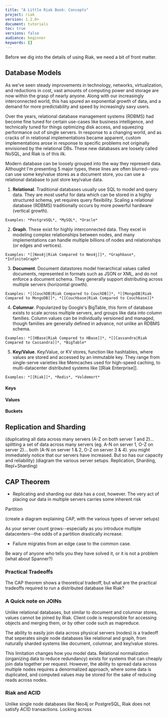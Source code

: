 ```yaml
---
title: "A Little Riak Book: Concepts"
project: riak
version: 1.2.0+
document: tutorials
toc: true
versions: false
audience: beginner
keywords: []
---
```


Before we dig into the details of using Riak, we need a bit of front matter.

## Database Models

As we've seen steady improvements in technology, networks, virtualization, and reductions in cost, vast amounts of computing power and storage are now within the grasp of nearly anyone. Along with our increasingly interconnected world, this has spured an exponential growth of data, and a demand for more predictability and speed by increasingly savy users.

Over the years, relational database management systems (RDBMS) had become fine tuned for certain use-cases like business intelligence, and technically tuned for things optimizing disk access, and squeezing performance out of single servers. In response to a changing world, and as cracks of in relational implementations became apparent, custom implementations arose in response to specific problems not originally envisioned by the relational DBs. These new databases are loosely called NoSQL, and Riak is of this ilk.

Modern database can be loosely grouped into the way they represent data. Althought I'm presenting 5 major types, these lines are often blurred--you can use some key/value stores as a document store, you can use a relational database to just store key/value data.

  1. **Relational**. Traditional databases usually use SQL to model and query data.
    They are most useful for data which can be stored in a highly structured schema, yet
    requires query flexibility. Scaling a relational database (RDBMS) traditionally
    occurs by more powerful hardware (vertical growth).
    
    Examples: *PostgreSQL*, *MySQL*, *Oracle*
  2. **Graph**. These exist for highly interconnected data. They excel in
    modeling complex relationships between nodes, and many implementations can
    handle multiple billions of nodes and relationships (or edges and vertices).
    
    Examples: *[[Neo4j|Riak Compared to Neo4j]]*, *Graphbase*, *InfiniteGraph*
  3. **Document**. Document datastores model hierarchical values called documents,
    represented in formats such as JSON or XML, and do not enforce a document schema.
    They generally support distributing across multiple servers (horizontal growth).
    
    Examples: *[[CouchDB|Riak Compared to CouchDB]]*, *[[MongoDB|Riak Compared to MongoDB]]*, *[[Couchbase|Riak Compared to Couchbase]]*
  4. **Columnar**. Popularized by Google's BigTable, this form of database exists to
    scale across multiple servers, and groups like data into column families. Column values
    can be individually versioned and managed, though families are generally defined in advance,
    not unlike an RDBMS schema.
    
    Examples: *[[HBase|Riak Compared to HBase]]*, *[[Cassandra|Riak Compared to Cassandra]]*, *BigTable*
  5. **Key/Value**. Key/Value, or KV stores, function like hashtables, where values are stored
    and accessed by an immutable key. They range from single-serve varieties like Memcaches used
    for high-speed caching, to multi-datacenter distributed systems like [[Riak Enterprise]].
    
    Examples: *[[Riak]]*, *Redis*, *Voldemort*


#### Keys

#### Values

#### Buckets

## Replication and Sharding

(duplicating all data across many servers (A-Z on both server 1 and 2)... splitting a set of data across many servers (eg. A-N on server 1, O-Z on server 2)... both (A-N on server 1 & 2, O-Z on server 3 & 4). you might immediately notice that our servers have increased. But so has our capacity and reliability)
(diagram the various server setups. Replication, Sharding, Repl+Sharding)

## CAP Theorem

- Replicating and sharding our data has a cost, however. The very act of placing our data in multiple servers carries some inherent risk

Partition

(create a diagram explaining CAP, with the various types of server setups)

As your server count grows--especially as you introduce multiple datacenters--the odds of a partition drastically increase.

- Failure migrates from an edge case to the common case.

Be wary of anyone who tells you they have solved it, or it is not a problem (what about Spanner?)



### Practical Tradeoffs

The CAP theorem shows a theoretical tradeoff, but what are the practical tradeoffs required to run a distributed database like Riak?

<aside id="joins" class="sidebar"><h3>A Quick note on JOINs</h3>

Unlike relational databases, but similar to document and columnar stores, values cannot be joined by Riak. Client code is responsible for accessing objects and merging them, or by other code such as mapreduce.

The ability to easily join data across physical servers (nodes) is a tradeoff that seperates single node databases like relational and graph, from naturally sharded systems like document, columnar, and  key/value stores.

This limitation changes how you model data. Relational normalization (organizing data to reduce redundancy) exists for systems that can cheaply join data together per request. However, the ability to spread data across multiple nodes requires a denormalized approach, where some data is duplicated, and computed values may be stored for the sake of reducing reads across nodes.
</aside>

### Riak and ACID

Unlike single node databases like Neo4j or PostgreSQL, Riak does not satisfy ACID transactions. Locking across 
